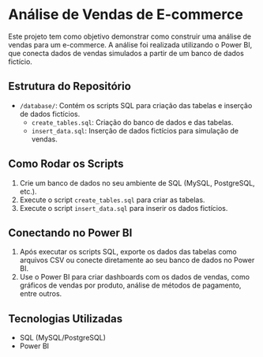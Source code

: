 # Análise de Vendas de E-commerce

Este projeto tem como objetivo demonstrar como construir uma análise de vendas para um e-commerce. A análise foi realizada utilizando o Power BI, que conecta dados de vendas simulados a partir de um banco de dados fictício.

## Estrutura do Repositório

- `/database/`: Contém os scripts SQL para criação das tabelas e inserção de dados fictícios.
  - `create_tables.sql`: Criação do banco de dados e das tabelas.
  - `insert_data.sql`: Inserção de dados fictícios para simulação de vendas.
  
## Como Rodar os Scripts

1. Crie um banco de dados no seu ambiente de SQL (MySQL, PostgreSQL, etc.).
2. Execute o script `create_tables.sql` para criar as tabelas.
3. Execute o script `insert_data.sql` para inserir os dados fictícios.

## Conectando no Power BI

1. Após executar os scripts SQL, exporte os dados das tabelas como arquivos CSV ou conecte diretamente ao seu banco de dados no Power BI.
2. Use o Power BI para criar dashboards com os dados de vendas, como gráficos de vendas por produto, análise de métodos de pagamento, entre outros.

## Tecnologias Utilizadas

- SQL (MySQL/PostgreSQL)
- Power BI
